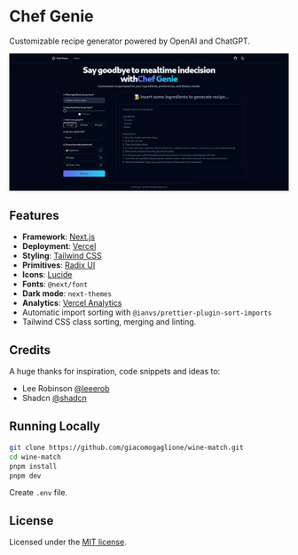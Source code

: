 # Chef Genie

Customizable recipe generator powered by OpenAI and ChatGPT.

![hero](public/og.png)

## Features

- **Framework**: [Next.js](https://nextjs.org/)
- **Deployment**: [Vercel](https://vercel.com)
- **Styling**: [Tailwind CSS](https://tailwindcss.com)
- **Primitives**: [Radix UI](https://https://www.radix-ui.com)
- **Icons**: [Lucide](https://lucide.dev)
- **Fonts**: `@next/font`
- **Dark mode**: `next-themes`
- **Analytics**: [Vercel Analytics](https://vercel.com/analytics)
- Automatic import sorting with `@ianvs/prettier-plugin-sort-imports`
- Tailwind CSS class sorting, merging and linting.

## Credits

A huge thanks for inspiration, code snippets and ideas to:

- Lee Robinson [@leeerob](https://twitter.com/leeerob)
- Shadcn [@shadcn](https://twitter.com/shadcn)

## Running Locally

```bash
git clone https://github.com/giacomogaglione/wine-match.git
cd wine-match
pnpm install
pnpm dev
```

Create `.env` file.

## License

Licensed under the [MIT license](https://github.com/giacomogaglione/chef-gpt/blob/main/LICENSE.md).
